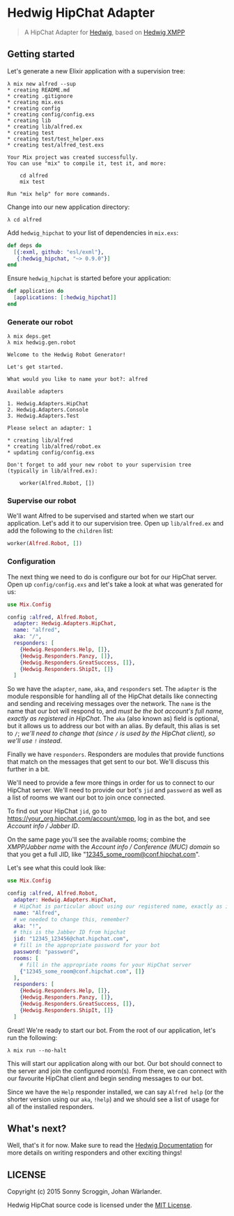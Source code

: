 # Hedwig HipChat Adapter

> A HipChat Adapter for [Hedwig](https://github.com/hedwig-im/hedwig), based
> on [Hedwig XMPP](https://github.com/hedwig-im/hedwig_xmpp)

## Getting started

Let's generate a new Elixir application with a supervision tree:

```
λ mix new alfred --sup
* creating README.md
* creating .gitignore
* creating mix.exs
* creating config
* creating config/config.exs
* creating lib
* creating lib/alfred.ex
* creating test
* creating test/test_helper.exs
* creating test/alfred_test.exs

Your Mix project was created successfully.
You can use "mix" to compile it, test it, and more:

    cd alfred
    mix test

Run "mix help" for more commands.
```

Change into our new application directory:

```
λ cd alfred
```

Add `hedwig_hipchat` to your list of dependencies in `mix.exs`:

```elixir
def deps do
  [{:exml, github: "esl/exml"},
   {:hedwig_hipchat, "~> 0.9.0"}]
end
```

Ensure `hedwig_hipchat` is started before your application:

```elixir
def application do
  [applications: [:hedwig_hipchat]]
end
```

### Generate our robot

```
λ mix deps.get
λ mix hedwig.gen.robot

Welcome to the Hedwig Robot Generator!

Let's get started.

What would you like to name your bot?: alfred

Available adapters

1. Hedwig.Adapters.HipChat
2. Hedwig.Adapters.Console
3. Hedwig.Adapters.Test

Please select an adapter: 1

* creating lib/alfred
* creating lib/alfred/robot.ex
* updating config/config.exs

Don't forget to add your new robot to your supervision tree
(typically in lib/alfred.ex):

    worker(Alfred.Robot, [])
```

### Supervise our robot

We'll want Alfred to be supervised and started when we start our application.
Let's add it to our supervision tree. Open up `lib/alfred.ex` and add the
following to the `children` list:

```elixir
worker(Alfred.Robot, [])
```

### Configuration

The next thing we need to do is configure our bot for our HipChat server. Open
up `config/config.exs` and let's take a look at what was generated for us:

```elixir
use Mix.Config

config :alfred, Alfred.Robot,
  adapter: Hedwig.Adapters.HipChat,
  name: "alfred",
  aka: "/",
  responders: [
    {Hedwig.Responders.Help, []},
    {Hedwig.Responders.Panzy, []},
    {Hedwig.Responders.GreatSuccess, []},
    {Hedwig.Responders.ShipIt, []}
  ]
```

So we have the `adapter`, `name`, `aka`, and `responders` set. The `adapter` is
the module responsible for handling all of the HipChat details like connecting
and sending and receiving messages over the network. The `name` is the name
that our bot will respond to, and _must be the bot account's full name, exactly
as registered in HipChat_. The `aka` (also known as) field is optional, but it
allows us to address our bot with an alias. By default, this alias is set to
`/`; _we'll need to change that (since `/` is used by the HipChat client), so
we'll use `!` instead_.

Finally we have `responders`. Responders are modules that provide functions that
match on the messages that get sent to our bot. We'll discuss this further in
a bit.

We'll need to provide a few more things in order for us to connect to our
HipChat server. We'll need to provide our bot's `jid` and `password` as well as
a list of rooms we want our bot to join once connected.

To find out your HipChat `jid`, go to https://your_org.hipchat.com/account/xmpp,
log in as the bot, and see _Account info / Jabber ID_.

On the same page you'll see the available rooms; combine the _XMPP/Jabber name_
with the _Account info / Conference (MUC) domain_ so that you get a full JID,
like "12345_some_room@conf.hipchat.com".

Let's see what this could look like:

```elixir
use Mix.Config

config :alfred, Alfred.Robot,
  adapter: Hedwig.Adapters.HipChat,
  # HipChat is particular about using our registered name, exactly as is
  name: "Alfred",
  # we needed to change this, remember?
  aka: "!",
  # this is the Jabber ID from hipchat
  jid: "12345_123456@chat.hipchat.com",
  # fill in the appropriate password for your bot
  password: "password",
  rooms: [
    # fill in the appropriate rooms for your HipChat server
    {"12345_some_room@conf.hipchat.com", []}
  ],
  responders: [
    {Hedwig.Responders.Help, []},
    {Hedwig.Responders.Panzy, []},
    {Hedwig.Responders.GreatSuccess, []},
    {Hedwig.Responders.ShipIt, []}
  ]
```

Great! We're ready to start our bot. From the root of our application, let's run
the following:

```
λ mix run --no-halt
```

This will start our application along with our bot. Our bot should connect to
the server and join the configured room(s). From there, we can connect with our
favourite HipChat client and begin sending messages to our bot.

Since we have the `Help` responder installed, we can say `Alfred help` (or the
shorter version using our `aka`, `!help`) and we should see a list of usage for
all of the installed responders.

## What's next?

Well, that's it for now. Make sure to read the [Hedwig Documentation](http://hexdocs.pm/hedwig) for more
details on writing responders and other exciting things!

## LICENSE

Copyright (c) 2015 Sonny Scroggin, Johan Wärlander.

Hedwig HipChat source code is licensed under the [MIT License](https://github.com/jwarlander/hedwig_hipchat/blob/master/LICENSE.md).

